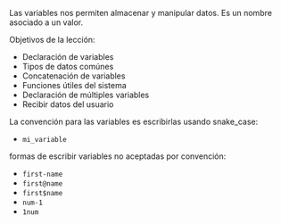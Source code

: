 Las variables nos permiten almacenar y manipular datos.
Es un nombre asociado a un valor.

Objetivos de la lección:

- Declaración de variables
- Tipos de datos comúnes
- Concatenación de variables
- Funciones útiles del sistema
- Declaración de múltiples variables
- Recibir datos del usuario

La convención para las variables es escribirlas usando snake_case:

- `mi_variable`

formas de escribir variables no aceptadas por convención:

- `first-name`
- `first@name`
- `first$name`
- `num-1`
- `1num`
